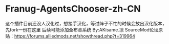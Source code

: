 # Franug-AgentsChooser-zh-CN
这个插件目前还没人汉化过，想接手汉化，等过阵子不忙的时候会放出汉化版本，先fork一份在这里
后续可能添加全布章系统
By:AKisame.凛
SourceMod论坛原贴：https://forums.alliedmods.net/showthread.php?t=319964
